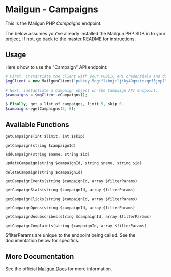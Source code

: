 Mailgun - Campaigns
===================

This is the Mailgun PHP *Campaigns* endpoint. 

The below assumes you've already installed the Mailgun PHP SDK in to your project. If not, go back to the master README for instructions.

Usage
-------------
Here's how to use the "Campaign" API endpoint:

```php
# First, instantiate the client with your PUBLIC API credentials and domain. 
$mgClient = new MailgunClient("pubkey-5ogiflzbnjrljiky49qxsiozqef5jxp7", "samples.mailgun.org");

# Next, instantiate a Campaign object on the Campaign API endpoint.
$campaigns = $mgClient->Campaigns();

$ Finally, get a list of campaigns, limit 5, skip 0. 
$campaigns->getCampaigns(5, 0);

```

Available Functions
-------------------

`getCampaigns(int $limit, int $skip)`  

`getCampaign(string $campaignId)`  

`addCampaign(string $name, string $id)`  

`updateCampaign(string $campaignId, string $name, string $id)`  

`deleteCampaign(string $campaignId)`  

`getCampaignEvents(string $campaignId, array $filterParams)`  

`getCampaignStats(string $campaignId, array $filterParams)`  

`getCampaignClicks(string $campaignId, array $filterParams)`  

`getCampaignOpens(string $campaignId, array $filterParams)`  

`getCampaignUnsubscribes(string $campaignId, array $filterParams)`  

`getCampaignComplaints(string $campaignId, array $filterParams)`  

$filterParams are unique to the endpoint being called. See the documentation below for specifics.

More Documentation
------------------
See the official [Mailgun Docs](http://documentation.mailgun.com/api-campaigns.html) for more information.